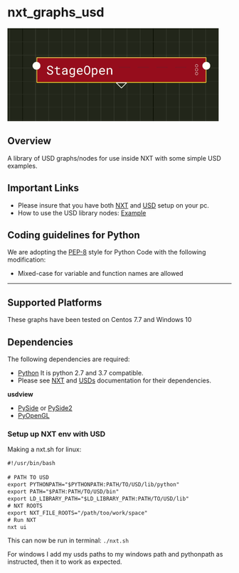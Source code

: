 # nxt_graphs_usd

![Alt text](images/stageopen.PNG?raw=true "StageOpen")

## Overview

A library of USD graphs/nodes for use inside NXT with some simple USD examples. 

## Important Links

 - Please insure that you have both [NXT](https://nxt-dev.github.io/) and [USD](https://github.com/PixarAnimationStudios/USD) setup on your pc.
 - How to use the USD library nodes: [Example](Example.md) 

## Coding guidelines for Python

We are adopting the [PEP-8](https://www.python.org/dev/peps/pep-0008) style for Python Code with the following modification:
* Mixed-case for variable and function names are allowed 

____________________________________

Supported Platforms
-------------------

These graphs have been tested on Centos 7.7 and Windows 10

Dependencies
------------

The following dependencies are required:

 - [Python](https://python.org) It is python 2.7 and 3.7 compatible.
 - Please see [NXT](https://nxt-dev.github.io/) and [USDs](https://github.com/PixarAnimationStudios/USD/blob/release/README.md) documentation for their dependencies.

**usdview**

 - [PySide](http://wiki.qt.io/PySide) or [PySide2](http://wiki.qt.io/PySide2)
 - [PyOpenGL](https://pypi.python.org/pypi/PyOpenGL/)

### Setup up NXT env with USD

Making a nxt.sh for linux:
```
#!/usr/bin/bash

# PATH TO USD
export PYTHONPATH="$PYTHONPATH:PATH/TO/USD/lib/python"
export PATH="$PATH:PATH/TO/USD/bin"
export LD_LIBRARY_PATH="$LD_LIBRARY_PATH:PATH/TO/USD/lib"
# NXT ROOTS
export NXT_FILE_ROOTS="/path/too/work/space"
# Run NXT
nxt ui
```

This can now be run in terminal: ``` ./nxt.sh ```

For windows I add my usds paths to my windows path and pythonpath as instructed, then it to work as expected.